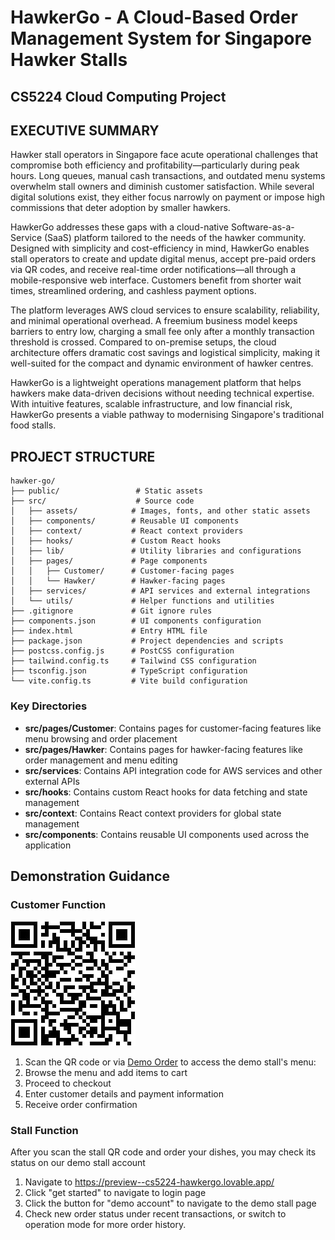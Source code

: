 # HawkerGo - A Cloud-Based Order Management System for Singapore Hawker Stalls

## CS5224 Cloud Computing Project

## EXECUTIVE SUMMARY
Hawker stall operators in Singapore face acute operational challenges that compromise both efficiency and profitability—particularly during peak hours. Long queues, manual cash transactions, and outdated menu systems overwhelm stall owners and diminish customer satisfaction. While several digital solutions exist, they either focus narrowly on payment or impose high commissions that deter adoption by smaller hawkers.

HawkerGo addresses these gaps with a cloud-native Software-as-a-Service (SaaS) platform tailored to the needs of the hawker community. Designed with simplicity and cost-efficiency in mind, HawkerGo enables stall operators to create and update digital menus, accept pre-paid orders via QR codes, and receive real-time order notifications—all through a mobile-responsive web interface. Customers benefit from shorter wait times, streamlined ordering, and cashless payment options.

The platform leverages AWS cloud services to ensure scalability, reliability, and minimal operational overhead. A freemium business model keeps barriers to entry low, charging a small fee only after a monthly transaction threshold is crossed. Compared to on-premise setups, the cloud architecture offers dramatic cost savings and logistical simplicity, making it well-suited for the compact and dynamic environment of hawker centres.

HawkerGo is a lightweight operations management platform that helps hawkers make data-driven decisions without needing technical expertise. With intuitive features, scalable infrastructure, and low financial risk, HawkerGo presents a viable pathway to modernising Singapore's traditional food stalls.

## PROJECT STRUCTURE

```
hawker-go/
├── public/                 # Static assets
├── src/                    # Source code
│   ├── assets/            # Images, fonts, and other static assets
│   ├── components/        # Reusable UI components
│   ├── context/           # React context providers
│   ├── hooks/             # Custom React hooks
│   ├── lib/               # Utility libraries and configurations
│   ├── pages/             # Page components
│   │   ├── Customer/      # Customer-facing pages
│   │   └── Hawker/        # Hawker-facing pages
│   ├── services/          # API services and external integrations
│   └── utils/             # Helper functions and utilities
├── .gitignore             # Git ignore rules
├── components.json        # UI components configuration
├── index.html             # Entry HTML file
├── package.json           # Project dependencies and scripts
├── postcss.config.js      # PostCSS configuration
├── tailwind.config.ts     # Tailwind CSS configuration
├── tsconfig.json          # TypeScript configuration
└── vite.config.ts         # Vite build configuration
```

### Key Directories

- **src/pages/Customer**: Contains pages for customer-facing features like menu browsing and order placement
- **src/pages/Hawker**: Contains pages for hawker-facing features like order management and menu editing
- **src/services**: Contains API integration code for AWS services and other external APIs
- **src/hooks**: Contains custom React hooks for data fetching and state management
- **src/context**: Contains React context providers for global state management
- **src/components**: Contains reusable UI components used across the application

## Demonstration Guidance

### Customer Function

 ![Stall QR Code](https://github.com/krusagl/cs5224-hawkergo/blob/main/public/stallQR.jpeg)
 
1. Scan the QR code or via [Demo Order](https://id-preview--d078097a-ab13-4032-9dd7-231189aaa372.lovable.app/stall/1) to access the demo stall's menu:
2. Browse the menu and add items to cart
3. Proceed to checkout
4. Enter customer details and payment information
5. Receive order confirmation

### Stall Function
After you scan the stall QR code and order your dishes, you may check its status on our demo stall account
1. Navigate to <https://preview--cs5224-hawkergo.lovable.app/>
2. Click "get started" to navigate to login page
3. Click the button for "demo account" to navigate to the demo stall page
4. Check new order status under recent transactions, or switch to operation mode for more order history.

